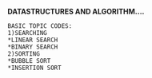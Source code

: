**DATASTRUCTURES AND ALGORITHM....**
```
BASIC TOPIC CODES:
1)SEARCHING
*LINEAR SEARCH
*BINARY SEARCH
2)SORTING
*BUBBLE SORT
*INSERTION SORT
```
